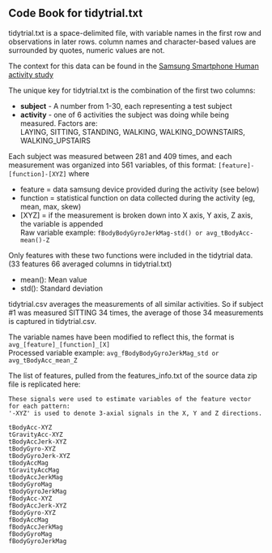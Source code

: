 ## Code Book for tidytrial.txt

tidytrial.txt is a space-delimited file, with variable names in the first row and observations in later rows. column names and character-based values are surrounded by quotes, numeric values are not.

The context for this data can be found in the [Samsung Smartphone Human activity study](http://archive.ics.uci.edu/ml/datasets/Human+Activity+Recognition+Using+Smartphones)

The unique key for tidytrial.txt is the combination of the first two columns:
* **subject**   - A number from 1-30, each representing a test subject
* **activity**  - one of 6 activities the subject was doing while being measured.  Factors are:   
   LAYING, SITTING, STANDING, WALKING, WALKING_DOWNSTAIRS, WALKING_UPSTAIRS   

Each subject was measured between 281 and 409 times, and each measurement was organized into 561 variables, of this format: `[feature]-[function]-[XYZ]` where
* feature = data samsung device provided during the activity (see below)
* function = statistical function on data collected during the activity (eg, mean, max, skew)
* [XYZ] = if the measurement is broken down into X axis, Y axis, Z axis, the variable is appended  
Raw variable example: `fBodyBodyGyroJerkMag-std() or avg_tBodyAcc-mean()-Z`

Only features with these two functions were included in the tidytrial data. (33 features 66 averaged columns in tidytrial.txt)
* mean(): Mean value
* std(): Standard deviation
 
tidytrial.csv averages the measurements of all similar activities.  So if subject #1 was measured SITTING 34 times, the average of those 34 measurements is captured in tidytrial.csv.

The variable names have been modified to reflect this, the format is `avg_[feature]_[function]_[X]`  
Processed variable example: `avg_fBodyBodyGyroJerkMag_std or avg_tBodyAcc_mean_Z`

The list of features, pulled from the features_info.txt of the source data zip file is replicated here:

`These signals were used to estimate variables of the feature vector for each pattern:`  
`'-XYZ' is used to denote 3-axial signals in the X, Y and Z directions.`

`tBodyAcc-XYZ`  
`tGravityAcc-XYZ`  
`tBodyAccJerk-XYZ`  
`tBodyGyro-XYZ`  
`tBodyGyroJerk-XYZ`  
`tBodyAccMag`  
`tGravityAccMag`  
`tBodyAccJerkMag`  
`tBodyGyroMag`  
`tBodyGyroJerkMag`  
`fBodyAcc-XYZ`  
`fBodyAccJerk-XYZ`  
`fBodyGyro-XYZ`  
`fBodyAccMag`  
`fBodyAccJerkMag`  
`fBodyGyroMag`  
`fBodyGyroJerkMag`  



